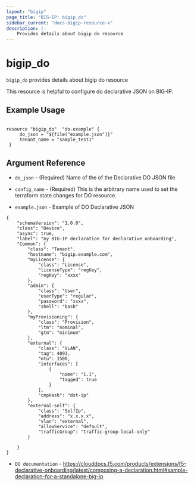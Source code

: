 ```yaml
---
layout: "bigip"
page_title: "BIG-IP: bigip_do"
sidebar_current: "docs-bigip-resource-x"
description: |-
    Provides details about bigip do resource
---
```


# bigip_do

`bigip_do` provides details about bigip do resource

This resource is helpful to configure do declarative JSON on BIG-IP.
## Example Usage


```hcl

resource "bigip_do"  "do-example" {
     do_json = "${file("example.json")}"
     tenant_name = "sample_test1"
 }

```

## Argument Reference


* `do_json` - (Required) Name of the of the Declarative DO JSON file

* `config_name` - (Required) This is the arbitrary name used to set the terraform state changes for DO resource.

* `example.json` - Example of DO Declarative JSON

```hcl
{
    "schemaVersion": "1.0.0",
    "class": "Device",
    "async": true,  
    "label": "my BIG-IP declaration for declarative onboarding",
    "Common": {
        "class": "Tenant",
        "hostname": "bigip.example.com",
        "myLicense": {
            "class": "License",
            "licenseType": "regKey",
            "regKey": "xxxx"
        }, 
        "admin": {
            "class": "User",
            "userType": "regular",
            "password": "xxxx",
            "shell": "bash"
        },
        "myProvisioning": {
            "class": "Provision",
            "ltm": "nominal",
            "gtm": "minimum"
        },
        "external": {
            "class": "VLAN",
            "tag": 4093,
            "mtu": 1500,
            "interfaces": [
                {
                    "name": "1.1",
                    "tagged": true
                }
            ],
            "cmpHash": "dst-ip"
        },
        "external-self": {
            "class": "SelfIp",
            "address": "x.x.x.x",
            "vlan": "external",
            "allowService": "default",
            "trafficGroup": "traffic-group-local-only"
        }
    
    }
}
```
* `DO documentation` - https://clouddocs.f5.com/products/extensions/f5-declarative-onboarding/latest/composing-a-declaration.html#sample-declaration-for-a-standalone-big-ip
